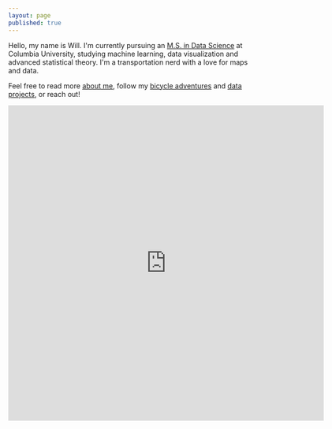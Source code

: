 ```yaml
---
layout: page
published: true
---
```


Hello, my name is Will. I'm currently pursuing an [M.S. in Data Science](http://datascience.columbia.edu/master-of-science-in-data-science) at Columbia University, studying machine learning, data visualization and advanced statistical theory. I'm a transportation nerd with a love for maps and data.

Feel free to read more [about me](about), follow my [bicycle adventures](/bikes) and [data projects](data), or reach out!

<iframe src="https://player.vimeo.com/video/194378581?title=0&portrait=0" width="640" height="640" frameborder="0" webkitallowfullscreen mozallowfullscreen allowfullscreen></iframe>
